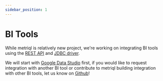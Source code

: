 ```yaml
---
sidebar_position: 1
---
```


# BI Tools

While metriql is relatively new project, we're working on integrating BI tools using the [REST API](rest-api) and [JDBC driver](jdbc-driver).

We will start with [Google Data Studio](https://github.com/metriql/metriql/issues/1) first, if you would like to request integration with another BI tool or contribute to metriql building integration with other BI tools, let us know on [Github](https://github.com/metriql/metriql/issues/new)!